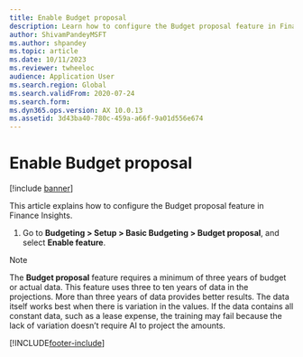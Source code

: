 ```yaml
---
title: Enable Budget proposal
description: Learn how to configure the Budget proposal feature in Finance Insights by navigating through the Budgeting widget and selecting the Enable feature option.
author: ShivamPandeyMSFT
ms.author: shpandey
ms.topic: article
ms.date: 10/11/2023
ms.reviewer: twheeloc
audience: Application User
ms.search.region: Global
ms.search.validFrom: 2020-07-24
ms.search.form: 
ms.dyn365.ops.version: AX 10.0.13
ms.assetid: 3d43ba40-780c-459a-a66f-9a01d556e674
---
```


# Enable Budget proposal

[!include [banner](../includes/banner.md)]

This article explains how to configure the Budget proposal feature in Finance Insights.

1. Go to **Budgeting \> Setup \> Basic Budgeting \> Budget proposal**, and select **Enable feature**.

> [!NOTE]
> The **Budget proposal** feature requires a minimum of three years of budget or actual data. This feature uses three to ten years of data in the projections. More than three years of data provides better results. The data itself works best when there is variation in the values. If the data contains all constant data, such as a lease expense, the training may fail because the lack of variation doesn’t require AI to project the amounts.

[!INCLUDE[footer-include](../../includes/footer-banner.md)]
